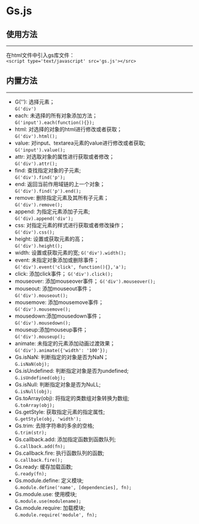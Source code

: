# Gs.js
## 使用方法
*** 
在html文件中引入gs库文件：	
`<script type='text/javascript' src='gs.js'></src>`

## 内置方法
***
* G(''): 选择元素；	
`G('div')`
* each: 未选择的所有对象添加方法；		
`G('input').each(function(){});`
* html: 对选择的对象的html进行修改或者获取；		
`G('div').html();`
* value: 对input、textarea元素的value进行修改或者获取;		
`G('input').value();`
* attr: 对选取对象的属性进行获取或者修改；				
`G('div').attr();`
* find: 查找指定对象的子元素;				
`G('div').find('p');`
* end: 返回当前作用域链的上一个对象；		
`G('div').find('p').end();`
* remove: 删除指定元素及其所有子元素；			
`G('div').remove();`
* append: 为指定元素添加子元素;	
`G('div).append('div');`
* css: 对指定元素的样式进行获取或者修改操作；	
`G('div').css();`
* height: 设置或获取元素的高；	
`G('div').height();`
* width: 设置或获取元素的宽;	
`G('div').width();`
* event: 未指定对象添加或删除事件；		
`G('div').event('click', function(){},'a');`
* click: 添加click事件；	
`G('div').click();`
* mouseover: 添加mouseover事件；	
`G('div').mouseover();`
* mouseout: 添加mouseout事件；		
`G('div').mouseout();`
* mousemove: 添加mousemove事件；		
`G('div').mousemove();`
* mousedown:添加mousedown事件；		
`G('div').mousedown();`
* mouseup:添加mouseup事件；	
`G('div').mouseup();`
* animate: 未指定的元素添加动画过渡效果；			
`G('div').animate({'width': '100'});`
* Gs.isNaN: 判断指定的对象是否为NaN；	
`G.isNaN(obj);`
* Gs.isUndefined: 判断指定对象是否为undefined;	
`G.isUndefined(obj);`
* Gs.isNull: 判断指定对象是否为NuLL;		
`G.isNull(obj);`
* Gs.toArray(obj): 将指定的类数组对象转换为数组;	
`G.toArray(obj);`
* Gs.getStyle: 获取指定元素的指定属性; 		
`G.getStyle(obj, 'width');`
* Gs.trim: 去除字符串的多余的空格;		
`G.trim(str);`
* Gs.callback.add: 添加指定函数到函数队列;		
`G.callback.add(fn);`
* Gs.callback.fire: 执行函数队列的函数;		
`G.callback.fire();`
* Gs.ready: 缓存加载函数;		
`G.ready(fn);`
* Gs.module.define: 定义模块;		
`G.module.define('name', [dependencies], fn);`
* Gs.module.use: 使用模块; 		
`G.module.use(modulename);`
* Gs.module.require: 加载模块;		
`G.module.require('module', fn);`
